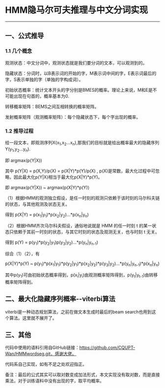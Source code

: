 # HMM隐马尔可夫推理与中文分词实现
---
## 一、公式推导
### 1.1 几个概念

观测状态：中文分词中，观测状态就是我们要分词的文本，可以观测到的。

隐藏状态：分词时，以B表示词的开始的字，M表示词中间的字，E表示词最后的字，S表示单独的字（单独的字构成词）。

初始状态概率：统计文本开头的字分别是BMES的概率。理论上来说，M和E是不可能出现在句首的，概率基本为0.

转移概率矩阵：BEMS之间互相转换的概率矩阵。

发射概率矩阵（观测概率矩阵）：每个隐藏状态下，每个字出现的概率。

### 1.2 推导过程

给一段文本，即观测序列X(x<sub>1</sub>,x<sub>2</sub>...x<sub>n</sub>),那我们的目标就是给出概率最大的隐藏序列Y(y<sub>1</sub>,y<sub>2</sub>...y<sub>n</sub>).

即 argmax(p(Y|X))

其中 p(Y|X) = p(X,Y)/p(X) = p(X|Y)*p(Y)/p(X) , p(X)是常数，最大化过程中可忽略，因此最大化p(Y|X)相当于最大化p(X|Y)*p(Y)。

即 argmax(p(Y|X)) ~ argmax(p(X|Y)*p(Y))

（1）根据HMM的观测独立假设，是任一时刻的观测只依赖于该时刻的马尔科夫链的状态，与其他观测及状态无关。

得到 p(X|Y) = p(x<sub>1</sub>|y<sub>1</sub>)*p(x<sub>2</sub>|y<sub>2</sub>)...*p(x<sub>n</sub>|y<sub>n</sub>)

（2）根据HMM齐次马尔科夫假设，通俗地说就是 HMM 的任一时刻 t 的某一状态只依赖于其前一时刻的状态，与其它时刻的状态及观测无关，也与时刻 t 无关。

得到 p(Y) = p(y<sub>1</sub>)*p(y<sub>2</sub>|y<sub>1</sub>)p(y<sub>3</sub>|y<sub>2</sub>)...*p(y<sub>n</sub>|y<sub>n-1</sub>)  

综合（1）（2），有

p(X|Y)*p(Y) ~  p(y<sub>1</sub>)*p(x<sub>1</sub>|y<sub>1</sub>)*p(y<sub>2</sub>|y<sub>1</sub>)*p(x<sub>2</sub>|y<sub>2</sub>)*p(y<sub>3</sub>|y<sub>2</sub>)...*p(y<sub>n</sub>|y<sub>n-1</sub>)*p(x<sub>n</sub>|y<sub>n</sub>) 
 
其中p(y<sub>1</sub>)可由初始状态概率得到，p(x<sub>i</sub>|y<sub>i</sub>)由观测概率矩阵得到，p(y<sub>t</sub>|y<sub>t-1</sub>)由转移概率矩阵得到。

## 二、最大化隐藏序列概率--viterbi算法

viterbi是一种动态规划算法，之前在做文本生成时最后的beam search也用到这个算法。这里就不展开了。

## 三、其他

代码中使用的语料引用自GitHub链接：https://github.com/CQUPT-Wan/HMMwordseg.git，感谢大佬。

代码系自己实现，如有不足之处欢迎指正。

备注：最后的公式其实可以取对数变成加法形式，本文实现没有取对数，而是直接乘法，对于训练语料中没有出现的字，取平均概率。

